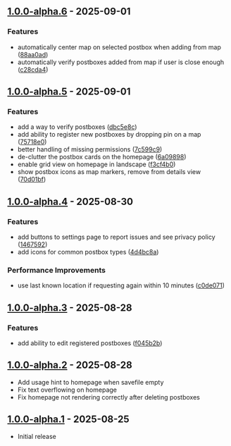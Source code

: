 ## [1.0.0-alpha.6] - 2025-09-01

### Features

* automatically center map on selected postbox when adding from map ([88aa0ad](https://github.com/Crozzers/PostboxGO/commit/88aa0ad8ba88fdb91f1fb519749a50588fdc11c6))
* automatically verify postboxes added from map if user is close enough ([c28cda4](https://github.com/Crozzers/PostboxGO/commit/c28cda4ddaec8af1e802142ac6b17e6eb52af514))


## [1.0.0-alpha.5] - 2025-09-01

### Features

* add a way to verify postboxes ([dbc5e8c](https://github.com/Crozzers/PostboxGO/commit/dbc5e8c4bedc28e4cf1db27c9eb0bbbf39ad2d2c))
* add ability to register new postboxes by dropping pin on a map ([75718e0](https://github.com/Crozzers/PostboxGO/commit/75718e070d211a3958913670c2fe7f6a03700cc7))
* better handling of missing permissions ([7c599c9](https://github.com/Crozzers/PostboxGO/commit/7c599c9e1ce24a5fb623e317a8f5237076b69fff))
* de-clutter the postbox cards on the homepage ([6a09898](https://github.com/Crozzers/PostboxGO/commit/6a098983e65a2f807c4464b876ad02e2d3df4cae))
* enable grid view on homepage in landscape ([f3cf4b0](https://github.com/Crozzers/PostboxGO/commit/f3cf4b0e31fdfa54c06164aa8a717a51112a3f80))
* show postbox icons as map markers, remove from details view ([70d01bf](https://github.com/Crozzers/PostboxGO/commit/70d01bfccf843432aeff0efbd69ed4b9a1d5a503))


## [1.0.0-alpha.4] - 2025-08-30

### Features

* add buttons to settings page to report issues and see privacy policy ([1467592](https://github.com/Crozzers/PostboxGo/commit/1467592ce72c55e0bcbd419fd818c7e622c29d75))
* add icons for common postbox types ([4d4bc8a](https://github.com/Crozzers/PostboxGo/commit/4d4bc8a9d1645f6164f628ff60a6a0126f8568e7))


### Performance Improvements

* use last known location if requesting again within 10 minutes ([c0de071](https://github.com/Crozzers/PostboxGo/commit/c0de071a841f27a885da37a6a05526a6f3ec5e0e))

## [1.0.0-alpha.3] - 2025-08-28

### Features

* add ability to edit registered postboxes ([f045b2b](https://github.com/Crozzers/PostboxGO/commit/f045b2b28929d7aece950261b594f0d4904f20f6))


## [1.0.0-alpha.2] - 2025-08-28

- Add usage hint to homepage when savefile empty
- Fix text overflowing on homepage
- Fix homepage not rendering correctly after deleting postboxes

## [1.0.0-alpha.1] - 2025-08-25

- Initial release


[1.0.0-alpha.1]: https://github.com/Crozzers/PostboxGO/compare/a83a8e123781cee4ffc2a46b705fdd3bf5f7a291...1.0.0-alpha.1
[1.0.0-alpha.2]: https://github.com/Crozzers/PostboxGO/compare/1.0.0-alpha.1...1.0.0-alpha.2
[1.0.0-alpha.3]: https://github.com/Crozzers/PostboxGO/compare/1.0.0-alpha.2...1.0.0-alpha.3
[1.0.0-alpha.4]: https://github.com/Crozzers/PostboxGO/compare/1.0.0-alpha.3...1.0.0-alpha.4
[1.0.0-alpha.5]: https://github.com/Crozzers/PostboxGO/compare/1.0.0-alpha.4...1.0.0-alpha.5
[1.0.0-alpha.6]: https://github.com/Crozzers/PostboxGO/compare/1.0.0-alpha.5...1.0.0-alpha.6
